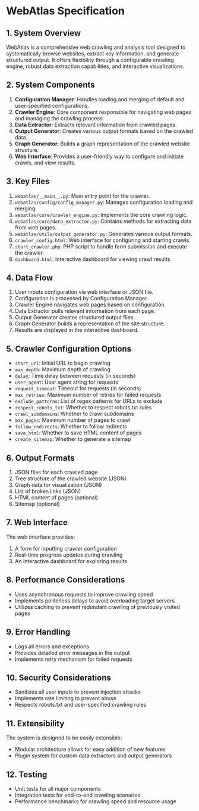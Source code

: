 # WebAtlas Specification

## 1. System Overview

WebAtlas is a comprehensive web crawling and analysis tool designed to systematically browse websites, extract key information, and generate structured output. It offers flexibility through a configurable crawling engine, robust data extraction capabilities, and interactive visualizations.

## 2. System Components

1. **Configuration Manager**: Handles loading and merging of default and user-specified configurations.
2. **Crawler Engine**: Core component responsible for navigating web pages and managing the crawling process.
3. **Data Extractor**: Extracts relevant information from crawled pages.
4. **Output Generator**: Creates various output formats based on the crawled data.
5. **Graph Generator**: Builds a graph representation of the crawled website structure.
6. **Web Interface**: Provides a user-friendly way to configure and initiate crawls, and view results.

## 3. Key Files

1. `webatlas/__main__.py`: Main entry point for the crawler.
2. `webatlas/config/config_manager.py`: Manages configuration loading and merging.
3. `webatlas/core/crawler_engine.py`: Implements the core crawling logic.
4. `webatlas/core/data_extractor.py`: Contains methods for extracting data from web pages.
5. `webatlas/utils/output_generator.py`: Generates various output formats.
6. `crawler_config.html`: Web interface for configuring and starting crawls.
7. `start_crawler.php`: PHP script to handle form submission and execute the crawler.
8. `dashboard.html`: Interactive dashboard for viewing crawl results.

## 4. Data Flow

1. User inputs configuration via web interface or JSON file.
2. Configuration is processed by Configuration Manager.
3. Crawler Engine navigates web pages based on configuration.
4. Data Extractor pulls relevant information from each page.
5. Output Generator creates structured output files.
6. Graph Generator builds a representation of the site structure.
7. Results are displayed in the interactive dashboard.

## 5. Crawler Configuration Options

- `start_url`: Initial URL to begin crawling
- `max_depth`: Maximum depth of crawling
- `delay`: Time delay between requests (in seconds)
- `user_agent`: User agent string for requests
- `request_timeout`: Timeout for requests (in seconds)
- `max_retries`: Maximum number of retries for failed requests
- `exclude_patterns`: List of regex patterns for URLs to exclude
- `respect_robots_txt`: Whether to respect robots.txt rules
- `crawl_subdomains`: Whether to crawl subdomains
- `max_pages`: Maximum number of pages to crawl
- `follow_redirects`: Whether to follow redirects
- `save_html`: Whether to save HTML content of pages
- `create_sitemap`: Whether to generate a sitemap

## 6. Output Formats

1. JSON files for each crawled page
2. Tree structure of the crawled website (JSON)
3. Graph data for visualization (JSON)
4. List of broken links (JSON)
5. HTML content of pages (optional)
6. Sitemap (optional)

## 7. Web Interface

The web interface provides:
1. A form for inputting crawler configuration
2. Real-time progress updates during crawling
3. An interactive dashboard for exploring results

## 8. Performance Considerations

- Uses asynchronous requests to improve crawling speed
- Implements politeness delays to avoid overloading target servers
- Utilizes caching to prevent redundant crawling of previously visited pages

## 9. Error Handling

- Logs all errors and exceptions
- Provides detailed error messages in the output
- Implements retry mechanism for failed requests

## 10. Security Considerations

- Sanitizes all user inputs to prevent injection attacks
- Implements rate limiting to prevent abuse
- Respects robots.txt and user-specified crawling rules

## 11. Extensibility

The system is designed to be easily extensible:
- Modular architecture allows for easy addition of new features
- Plugin system for custom data extractors and output generators

## 12. Testing

- Unit tests for all major components
- Integration tests for end-to-end crawling scenarios
- Performance benchmarks for crawling speed and resource usage